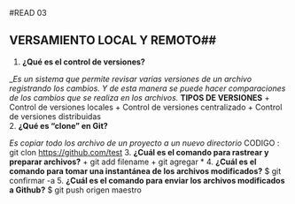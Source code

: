 #READ 03
## VERSAMIENTO LOCAL Y REMOTO##
1. **¿Qué es el control de versiones?**
   
__Es un sistema que permite revisar varias versiones de un archivo registrando los cambios. Y de esta manera se puede hacer comparaciones de los cambios que se realiza en los archivos._
**TIPOS DE VERSIONES**
    + Control de versiones locales
    + Control de versiones centralizado
    + Control de versiones distribuidas  
2. **¿Qué es “clone” en Git?**

_Es copiar todo los archivo de un proyecto a un nuevo directorio_
CODIGO : git clon https://github.com/test
3. **¿Cuál es el comando para rastrear y preparar archivos?**
    + git add filename
    + git agregar *
4. **¿Cuál es el comando para tomar una instantánea de los archivos modificados?**
   $ git confirmar -a
5. **¿Cuál es el comando para enviar los archivos modificados a Github?**
   $ git push origen maestro
